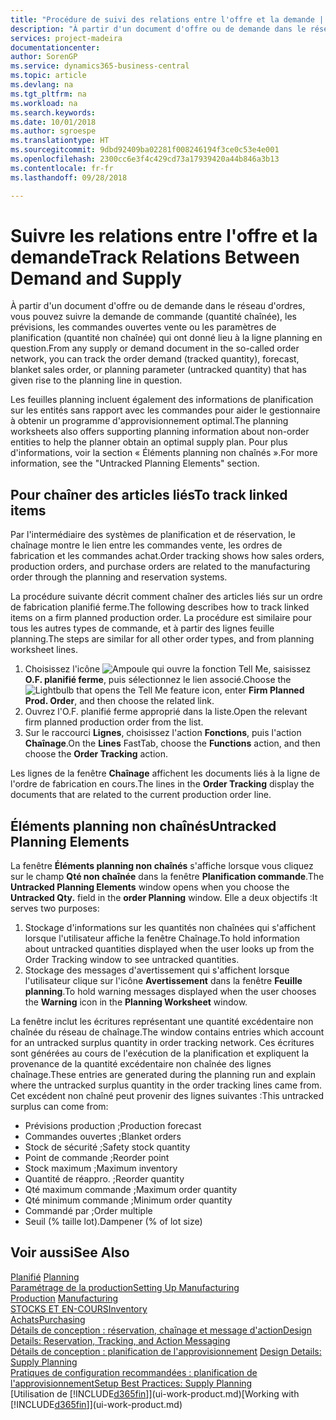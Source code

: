```yaml
---
title: "Procédure de suivi des relations entre l'offre et la demande | Microsoft Docs"
description: "À partir d'un document d'offre ou de demande dans le réseau d'ordres, vous pouvez suivre la demande de commande (quantité chaînée), les prévisions, les commandes ouvertes vente ou les paramètres de planification (quantité non chaînée) qui ont donné lieu à la ligne planning en question."
services: project-madeira
documentationcenter: 
author: SorenGP
ms.service: dynamics365-business-central
ms.topic: article
ms.devlang: na
ms.tgt_pltfrm: na
ms.workload: na
ms.search.keywords: 
ms.date: 10/01/2018
ms.author: sgroespe
ms.translationtype: HT
ms.sourcegitcommit: 9dbd92409ba02281f008246194f3ce0c53e4e001
ms.openlocfilehash: 2300cc6e3f4c429cd73a17939420a44b846a3b13
ms.contentlocale: fr-fr
ms.lasthandoff: 09/28/2018

---
```

# <a name="track-relations-between-demand-and-supply"></a><span data-ttu-id="6ea0c-103">Suivre les relations entre l'offre et la demande</span><span class="sxs-lookup"><span data-stu-id="6ea0c-103">Track Relations Between Demand and Supply</span></span>
<span data-ttu-id="6ea0c-104">À partir d'un document d'offre ou de demande dans le réseau d'ordres, vous pouvez suivre la demande de commande (quantité chaînée), les prévisions, les commandes ouvertes vente ou les paramètres de planification (quantité non chaînée) qui ont donné lieu à la ligne planning en question.</span><span class="sxs-lookup"><span data-stu-id="6ea0c-104">From any supply or demand document in the so-called order network, you can track the order demand (tracked quantity), forecast, blanket sales order, or planning parameter (untracked quantity) that has given rise to the planning line in question.</span></span>

<span data-ttu-id="6ea0c-105">Les feuilles planning incluent également des informations de planification sur les entités sans rapport avec les commandes pour aider le gestionnaire à obtenir un programme d'approvisionnement optimal.</span><span class="sxs-lookup"><span data-stu-id="6ea0c-105">The planning worksheets also offers supporting planning information about non-order entities to help the planner obtain an optimal supply plan.</span></span> <span data-ttu-id="6ea0c-106">Pour plus d'informations, voir la section « Éléments planning non chaînés ».</span><span class="sxs-lookup"><span data-stu-id="6ea0c-106">For more information, see the "Untracked Planning Elements" section.</span></span>

## <a name="to-track-linked-items"></a><span data-ttu-id="6ea0c-107">Pour chaîner des articles liés</span><span class="sxs-lookup"><span data-stu-id="6ea0c-107">To track linked items</span></span>
<span data-ttu-id="6ea0c-108">Par l'intermédiaire des systèmes de planification et de réservation, le chaînage montre le lien entre les commandes vente, les ordres de fabrication et les commandes achat.</span><span class="sxs-lookup"><span data-stu-id="6ea0c-108">Order tracking shows how sales orders, production orders, and purchase orders are related to the manufacturing order through the planning and reservation systems.</span></span>

<span data-ttu-id="6ea0c-109">La procédure suivante décrit comment chaîner des articles liés sur un ordre de fabrication planifié ferme.</span><span class="sxs-lookup"><span data-stu-id="6ea0c-109">The following describes how to track linked items on a firm planned production order.</span></span> <span data-ttu-id="6ea0c-110">La procédure est similaire pour tous les autres types de commande, et à partir des lignes feuille planning.</span><span class="sxs-lookup"><span data-stu-id="6ea0c-110">The steps are similar for all other order types, and from planning worksheet lines.</span></span>

1. <span data-ttu-id="6ea0c-111">Choisissez l'icône ![Ampoule qui ouvre la fonction Tell Me](media/ui-search/search_small.png "Dites-moi ce que vous voulez faire"), saisissez **O.F. planifié ferme**, puis sélectionnez le lien associé.</span><span class="sxs-lookup"><span data-stu-id="6ea0c-111">Choose the ![Lightbulb that opens the Tell Me feature](media/ui-search/search_small.png "Tell me what you want to do") icon, enter **Firm Planned Prod. Order**, and then choose the related link.</span></span>
2. <span data-ttu-id="6ea0c-112">Ouvrez l'O.F. planifié ferme approprié dans la liste.</span><span class="sxs-lookup"><span data-stu-id="6ea0c-112">Open the relevant firm planned production order from the list.</span></span>
3. <span data-ttu-id="6ea0c-113">Sur le raccourci **Lignes**, choisissez l'action **Fonctions**, puis l'action **Chaînage**.</span><span class="sxs-lookup"><span data-stu-id="6ea0c-113">On the **Lines** FastTab, choose the **Functions** action, and then choose the **Order Tracking** action.</span></span>

<span data-ttu-id="6ea0c-114">Les lignes de la fenêtre **Chaînage** affichent les documents liés à la ligne de l'ordre de fabrication en cours.</span><span class="sxs-lookup"><span data-stu-id="6ea0c-114">The lines in the **Order Tracking** display the documents that are related to the current production order line.</span></span>

## <a name="untracked-planning-elements"></a><span data-ttu-id="6ea0c-115">Éléments planning non chaînés</span><span class="sxs-lookup"><span data-stu-id="6ea0c-115">Untracked Planning Elements</span></span>
<span data-ttu-id="6ea0c-116">La fenêtre **Éléments planning non chaînés** s'affiche lorsque vous cliquez sur le champ **Qté non chaînée** dans la fenêtre **Planification commande**.</span><span class="sxs-lookup"><span data-stu-id="6ea0c-116">The **Untracked Planning Elements** window opens when you choose the **Untracked Qty.** field in the **order Planning** window.</span></span> <span data-ttu-id="6ea0c-117">Elle a deux objectifs :</span><span class="sxs-lookup"><span data-stu-id="6ea0c-117">It serves two purposes:</span></span>

1. <span data-ttu-id="6ea0c-118">Stockage d'informations sur les quantités non chaînées qui s'affichent lorsque l'utilisateur affiche la fenêtre Chaînage.</span><span class="sxs-lookup"><span data-stu-id="6ea0c-118">To hold information about untracked quantities displayed when the user looks up from the Order Tracking window to see untracked quantities.</span></span>
2. <span data-ttu-id="6ea0c-119">Stockage des messages d'avertissement qui s'affichent lorsque l'utilisateur clique sur l'icône **Avertissement** dans la fenêtre **Feuille planning**.</span><span class="sxs-lookup"><span data-stu-id="6ea0c-119">To hold warning messages displayed when the user chooses the **Warning** icon in the **Planning Worksheet** window.</span></span>

<span data-ttu-id="6ea0c-120">La fenêtre inclut les écritures représentant une quantité excédentaire non chaînée du réseau de chaînage.</span><span class="sxs-lookup"><span data-stu-id="6ea0c-120">The window contains entries which account for an untracked surplus quantity in order tracking network.</span></span> <span data-ttu-id="6ea0c-121">Ces écritures sont générées au cours de l'exécution de la planification et expliquent la provenance de la quantité excédentaire non chaînée des lignes chaînage.</span><span class="sxs-lookup"><span data-stu-id="6ea0c-121">These entries are generated during the planning run and explain where the untracked surplus quantity in the order tracking lines came from.</span></span> <span data-ttu-id="6ea0c-122">Cet excédent non chaîné peut provenir des lignes suivantes :</span><span class="sxs-lookup"><span data-stu-id="6ea0c-122">This untracked surplus can come from:</span></span>

- <span data-ttu-id="6ea0c-123">Prévisions production ;</span><span class="sxs-lookup"><span data-stu-id="6ea0c-123">Production forecast</span></span>
- <span data-ttu-id="6ea0c-124">Commandes ouvertes ;</span><span class="sxs-lookup"><span data-stu-id="6ea0c-124">Blanket orders</span></span>
- <span data-ttu-id="6ea0c-125">Stock de sécurité ;</span><span class="sxs-lookup"><span data-stu-id="6ea0c-125">Safety stock quantity</span></span>
- <span data-ttu-id="6ea0c-126">Point de commande ;</span><span class="sxs-lookup"><span data-stu-id="6ea0c-126">Reorder point</span></span>
- <span data-ttu-id="6ea0c-127">Stock maximum ;</span><span class="sxs-lookup"><span data-stu-id="6ea0c-127">Maximum inventory</span></span>
- <span data-ttu-id="6ea0c-128">Quantité de réappro. ;</span><span class="sxs-lookup"><span data-stu-id="6ea0c-128">Reorder quantity</span></span>
- <span data-ttu-id="6ea0c-129">Qté maximum commande ;</span><span class="sxs-lookup"><span data-stu-id="6ea0c-129">Maximum order quantity</span></span>
- <span data-ttu-id="6ea0c-130">Qté minimum commande ;</span><span class="sxs-lookup"><span data-stu-id="6ea0c-130">Minimum order quantity</span></span>
- <span data-ttu-id="6ea0c-131">Commandé par ;</span><span class="sxs-lookup"><span data-stu-id="6ea0c-131">Order multiple</span></span>
- <span data-ttu-id="6ea0c-132">Seuil (% taille lot).</span><span class="sxs-lookup"><span data-stu-id="6ea0c-132">Dampener (% of lot size)</span></span>

## <a name="see-also"></a><span data-ttu-id="6ea0c-133">Voir aussi</span><span class="sxs-lookup"><span data-stu-id="6ea0c-133">See Also</span></span>  
<span data-ttu-id="6ea0c-134">[Planifié](production-planning.md) </span><span class="sxs-lookup"><span data-stu-id="6ea0c-134">[Planning](production-planning.md) </span></span>  
[<span data-ttu-id="6ea0c-135">Paramétrage de la production</span><span class="sxs-lookup"><span data-stu-id="6ea0c-135">Setting Up Manufacturing</span></span>](production-configure-production-processes.md)  
<span data-ttu-id="6ea0c-136">[Production](production-manage-manufacturing.md)  </span><span class="sxs-lookup"><span data-stu-id="6ea0c-136">[Manufacturing](production-manage-manufacturing.md)  </span></span>  
[<span data-ttu-id="6ea0c-137">STOCKS ET EN-COURS</span><span class="sxs-lookup"><span data-stu-id="6ea0c-137">Inventory</span></span>](inventory-manage-inventory.md)  
[<span data-ttu-id="6ea0c-138">Achats</span><span class="sxs-lookup"><span data-stu-id="6ea0c-138">Purchasing</span></span>](purchasing-manage-purchasing.md)  
[<span data-ttu-id="6ea0c-139">Détails de conception : réservation, chaînage et message d'action</span><span class="sxs-lookup"><span data-stu-id="6ea0c-139">Design Details: Reservation, Tracking, and Action Messaging</span></span>](design-details-reservation-order-tracking-and-action-messaging.md)  
<span data-ttu-id="6ea0c-140">[Détails de conception : planification de l'approvisionnement](design-details-supply-planning.md) </span><span class="sxs-lookup"><span data-stu-id="6ea0c-140">[Design Details: Supply Planning](design-details-supply-planning.md) </span></span>  
[<span data-ttu-id="6ea0c-141">Pratiques de configuration recommandées : planification de l'approvisionnement</span><span class="sxs-lookup"><span data-stu-id="6ea0c-141">Setup Best Practices: Supply Planning</span></span>](setup-best-practices-supply-planning.md)  
<span data-ttu-id="6ea0c-142">[Utilisation de [!INCLUDE[d365fin](includes/d365fin_md.md)]](ui-work-product.md)</span><span class="sxs-lookup"><span data-stu-id="6ea0c-142">[Working with [!INCLUDE[d365fin](includes/d365fin_md.md)]](ui-work-product.md)</span></span>

